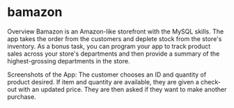 # bamazon

Overview
Bamazon is an Amazon-like storefront with the MySQL skills. The app takes the order from the customers and deplete stock from the store's inventory. As a bonus task, you can program your app to track product sales across your store's departments and then provide a summary of the highest-grossing departments in the store.

Screenshots of the App:
The customer chooses an ID and quantity of product desired. If item and quantity are available, they are given a check-out with an updated price. They are then asked if they want to make another purchase.
